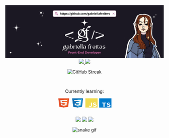 <img src=header-gf.jpg>
<div align="center">
  <a href="https://github.com/gabriellafreitws">
  <img height="150em" src="https://github-readme-stats.vercel.app/api?username=gabriellafreitws&show_icons=true&theme=omni&include_all_commits=true&count_private=true"/>
  <img height="150em" src="https://github-readme-stats.vercel.app/api/top-langs/?username=gabriellafreitws&layout=compact&langs_count=7&theme=omni"/>
    
[![GitHub Streak](https://github-readme-streak-stats.herokuapp.com/?user=gabriellafreitws&theme=omni)](https://git.io/streak-stats)

</div>
<div style="display: inline_block;" style="color: pink;" align="center"><br>
<p>Currently learning:<p>
  <img align="center" alt="HTML" height="30" width="40" src="https://raw.githubusercontent.com/devicons/devicon/master/icons/html5/html5-original.svg">
  <img align="center" alt="CSS" height="30" width="40" src="https://raw.githubusercontent.com/devicons/devicon/master/icons/css3/css3-original.svg">
  <img align="center" alt="Js" height="30" width="40" src="https://raw.githubusercontent.com/devicons/devicon/master/icons/javascript/javascript-plain.svg">
  <img align="center" alt="Ts" height="30" width="40" src="https://raw.githubusercontent.com/devicons/devicon/master/icons/typescript/typescript-plain.svg">
</div>

  
  ##
 
<div align="center"> 
  <a href="https://instagram.com/gabriellafreitws" target="_blank"><img src="https://img.shields.io/badge/-Instagram-%23E4405F?style=for-the-badge&logo=instagram&logoColor=white" target="_blank"></a>
  <a href = "mailto:gabriellafreitws@gmail.com"><img src="https://img.shields.io/badge/-Gmail-%23333?style=for-the-badge&logo=gmail&logoColor=white" target="_blank"></a>
  <a href="https://www.linkedin.com/in/gabriella-dos-s-freitas" target="_blank"><img src="https://img.shields.io/badge/-LinkedIn-%230077B5?style=for-the-badge&logo=linkedin&logoColor=white" target="_blank"></a> 
  
 ![snake gif](https://github.com/gabriellafreitws/gabriellafreitws/blob/output/github-contribution-grid-snake.svg)
 
</div>


